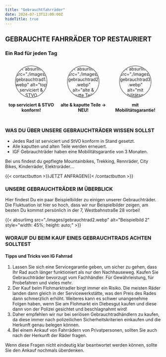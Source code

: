 ```yaml
---
title: "Gebrauchtfahrräder"
date: 2024-07-13T12:00:00Z
hideTitle: true
---
```


## GEBRAUCHTE FAHRRÄDER TOP RESTAURIERT

### Ein Rad für jeden Tag

<div style="display: flex; flex-wrap: wrap; justify-content: space-around; margin: 20px 0;">
    <div style="text-align: center; flex: 1 1 100px; margin: 10px;">
        <div class="vc_single_image-wrapper vc_box_circle vc_box_border_grey" style="width: 100px; height: 100px;">
            {{< absurlimg src="./images/gebrauchtrad1.webp" alt="top serviciert & STVO konform!" style="width: 100px; height: 100px;" >}}
        </div>
        <p><strong>top serviciert & STVO konform!</strong></p>
    </div>
    <div style="text-align: center; flex: 1 1 100px; margin: 10px;">
        <div class="vc_single_image-wrapper vc_box_circle vc_box_border_grey" style="width: 100px; height: 100px;">
            {{< absurlimg src="./images/gebrauchtrad2.webp" alt="alte & kaputte Teile -> NEU!" style="width: 100px; height: 100px;" >}}
        </div>
        <p><strong>alte & kaputte Teile -> NEU!</strong></p>
    </div>
    <div style="text-align: center; flex: 1 1 100px; margin: 10px;">
        <div class="vc_single_image-wrapper vc_box_circle vc_box_border_grey" style="width: 100px; height: 100px;">
            {{< absurlimg src="./images/gebrauchtrad3.webp" alt="mit Mobilitätsgarantie!" style="width: 100px; height: 100px;" >}}
        </div>
        <p><strong>mit Mobilitätsgarantie!</strong></p>
    </div>
</div>

<style>
    .vc_single_image-wrapper.vc_box_circle {
    border-radius: 50%;
    overflow: hidden;
    display: inline-block;
    border: 2px solid grey;
}


    @media (max-width: 768px) {
        .vc_single_image-wrapper {
            width: 75px !important;
            height: 75px !important;
        }
        .vc_single_image-wrapper img {
            width: 75px !important;
            height: 75px !important;
        }
    }

    @media (max-width: 480px) {
        .vc_single_image-wrapper {
            width: 50px !important;
            height: 50px !important;
        }
        .vc_single_image-wrapper img {
            width: 50px !important;
            height: 50px !important;
        }
    }
</style>




### WAS DU ÜBER UNSERE GEBRAUCHTRÄDER WISSEN SOLLST

- Jedes Rad ist serviciert und StVO konform in Stand gesetzt.
- Alle kaputten und alten Teile werden erneuert.
- IGF Gebrauchträder haben eine Mobilitätsgarantie von 3 Monaten.

Bei uns findest du gepflegte Mountainbikes, Trekking, Rennräder, City Bikes, Kinderräder, Elektroräder...

{{< contactbutton >}}JETZT ANFRAGEN{{< /contactbutton >}}

### UNSERE GEBRAUCHTRÄDER IM ÜBERBLICK

Hier findest Du ein paar Beispielbilder zu einigen unserer Gebrauchträder. Die Fluktuation ist hier so hoch, dass wir nur Beispielbilder zeigen, am besten Du kommst persönlich in der 7, Westbahnstraße 28 vorbei!

<div style="display: flex; justify-content: space-around;">
  {{< absurlimg src="./images/gebrauchtrad2.webp" alt="Beispielbild 2" style="width: 45%; height: auto;" >}}
</div>

### WORAUF DU BEIM KAUF EINES GEBRAUCHTRADS ACHTEN SOLLTEST

#### Tipps und Tricks von IG Fahrrad

1. Lassen Sie sich eine Servicegarantie geben, um sicher zu gehen, dass Ihr Rad auch länger funktioniert als nur den Nachhauseweg. Kaufen Sie Gebrauchträder bevorzugt vom Fachhändler. Für Gewährleistung, für Probefahren und vieles mehr.
2. Der Kauf beim Flohmarktradler birgt immer ein Risiko. Die meisten Räder landen dann gleich in der Servicewerkstätte, was den Preis des Rades dann schmerzlich erhöht. Weiteres kann es schwer unangenehme Folgen haben, wenn Sie am Flohmarkt ein Diebesgut kaufen und diese dann von der Polizei gesichtet und beschlagnahmt wird!
3. Daher empfehlen wir nur bei seriösen Gebrauchtradhändlern zu kaufen, da diese immer nach polizeilichen Sicherheitskriterien einkaufen und die Herkunft genau belegen können.
4. Bei einem Ankauf von Fahrrädern von Privatpersonen, sollten Sie auch nach der Herkunft der Räder fragen.

Wenn diese Fragen nicht eindeutig klar beantwortet werden können, sollte Sie den Ankauf nochmals überdenken.

